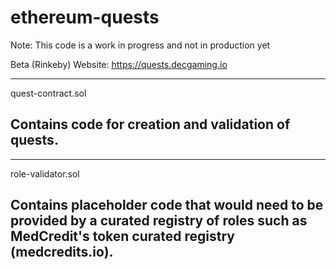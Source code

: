 # ethereum-quests

Note: This code is a work in progress and not in production yet

Beta (Rinkeby) Website: https://quests.decgaming.io

------
quest-contract.sol

Contains code for creation and validation of quests.
------

------
role-validator.sol

Contains placeholder code that would need to be provided by a curated registry of roles such as MedCredit's token curated registry (medcredits.io).
------
